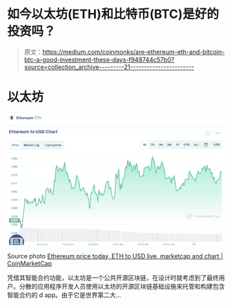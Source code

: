 # 如今以太坊(ETH)和比特币(BTC)是好的投资吗？

> 原文：<https://medium.com/coinmonks/are-ethereum-eth-and-bitcoin-btc-a-good-investment-these-days-f948744c57b0?source=collection_archive---------21----------------------->

# 以太坊

![](img/428686b11cac78afabf041cbfb6ce55e.png)

Source photo [Ethereum price today, ETH to USD live, marketcap and chart | CoinMarketCap](https://coinmarketcap.com/currencies/ethereum/)

凭借其智能合约功能，以太坊是一个公共开源区块链，在设计时就考虑到了最终用户。分散的应用程序开发人员使用以太坊的开源区块链基础设施来托管和构建包含智能合约的 d app。由于它是世界第二大…